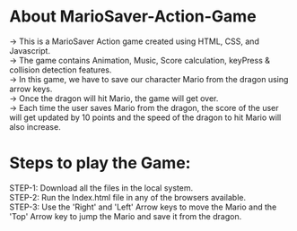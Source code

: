 # About MarioSaver-Action-Game
-> This is a MarioSaver Action game created using HTML, CSS, and Javascript.<br>
-> The game contains Animation, Music, Score calculation, keyPress & collision detection features.<br>
-> In this game, we have to save our character Mario from the dragon using arrow keys.<br>
-> Once the dragon will hit Mario, the game will get over.<br>
-> Each time the user saves Mario from the dragon, the score of the user will get updated by 10 points and the speed of the dragon to hit Mario will also increase. <br>

# Steps to play the Game:<br>
STEP-1: Download all the files in the local system.<br>
STEP-2: Run the Index.html file in any of the browsers available.<br>
STEP-3: Use the 'Right' and 'Left' Arrow keys to move the Mario and the 'Top' Arrow key to jump the Mario and save it from the dragon.<br>
